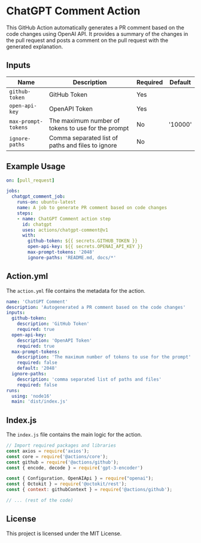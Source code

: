 # ChatGPT Comment Action

This GitHub Action automatically generates a PR comment based on the code changes using OpenAI API. It provides a summary of the changes in the pull request and posts a comment on the pull request with the generated explanation.

## Inputs

| Name             | Description                | Required | Default |
|------------------|----------------------------------|----------|---------|
| `github-token`   | GitHub Token          | Yes      |         |
| `open-api-key`   | OpenAPI Token                    | Yes      |         |
| `max-prompt-tokens` | The maximum number of tokens to use for the prompt | No | '10000' |
| `ignore-paths`   | Comma separated list of paths and files to ignore | No | |

## Example Usage

```yaml
on: [pull_request]

jobs:
  chatgpt_comment_job:
    runs-on: ubuntu-latest
    name: A job to generate PR comment based on code changes
    steps:
    - name: ChatGPT Comment action step
      id: chatgpt
      uses: actions/chatgpt-comment@v1
      with:
        github-token: ${{ secrets.GITHUB_TOKEN }}
        open-api-key: ${{ secrets.OPENAI_API_KEY }}
        max-prompt-tokens: '2048'
        ignore-paths: 'README.md, docs/*'
```

## Action.yml

The `action.yml` file contains the metadata for the action.

```yaml
name: 'ChatGPT Comment'
description: 'Autogenerated a PR comment based on the code changes'
inputs:
  github-token:
    description: 'GitHub Token'
    required: true
  open-api-key:
    description: 'OpenAPI Token'
    required: true
  max-prompt-tokens:
    description: 'The maximum number of tokens to use for the prompt'
    required: false
    default: '2048'
  ignore-paths:
    description: 'comma separated list of paths and files'
    required: false
runs:
  using: 'node16'
  main: 'dist/index.js'
```

## Index.js

The `index.js` file contains the main logic for the action.

```javascript
// Import required packages and libraries
const axios = require('axios');
const core = require('@actions/core');
const github = require('@actions/github');
const { encode, decode } = require('gpt-3-encoder')

const { Configuration, OpenAIApi } = require("openai");
const { Octokit } = require('@octokit/rest');
const { context: githubContext } = require('@actions/github');

// ... (rest of the code)
```

## License

This project is licensed under the MIT License.
